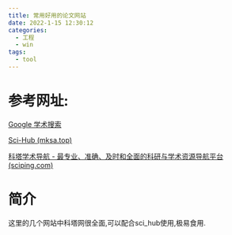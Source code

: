 ```yaml
---
title: 常用好用的论文网站
date: 2022-1-15 12:30:12
categories:
  - 工程
  - win
tags:
  - tool
---
```


# 参考网址:

 [Google 学术搜索](https://scholar.google.com/scholar?hl=zh-CN&as_sdt=0%2C5&q=Pure+pursuit+optimization+algorithm&oq=) 

 [Sci-Hub (mksa.top)](https://sci-hub.mksa.top/) 

 [科塔学术导航 - 最专业、准确、及时和全面的科研与学术资源导航平台 (sciping.com)](https://site.sciping.com/) 

# 简介

这里的几个网站中科塔网很全面,可以配合sci_hub使用,极易食用.